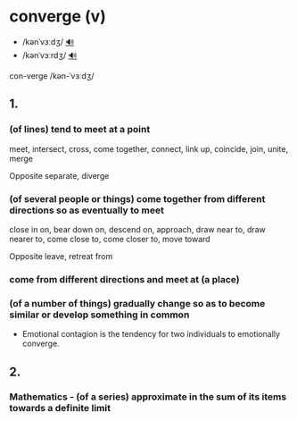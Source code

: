 # converge (v)

- /kənˈvɜːdʒ/ [🔊](https://www.oxfordlearnersdictionaries.com/media/english/uk_pron/x/xco/xconv/xconverge__gb_1.mp3)
- /kənˈvɜːrdʒ/ [🔊](https://www.oxfordlearnersdictionaries.com/media/english/us_pron/x/xco/xconv/xconverge__us_1.mp3)

con-verge /kən-ˈvɜːdʒ/

## 1.

### (of lines) tend to meet at a point

meet, intersect, cross, come together, connect, link up, coincide, join, unite, merge

Opposite separate, diverge

### (of several people or things) come together from different directions so as eventually to meet

close in on, bear down on, descend on, approach, draw near to, draw nearer to, come close to, come closer to, move toward

Opposite leave, retreat from

### come from different directions and meet at (a place)

### (of a number of things) gradually change so as to become similar or develop something in common

- Emotional contagion is the tendency for two individuals to emotionally converge.

## 2.

### Mathematics - (of a series) approximate in the sum of its items towards a definite limit
